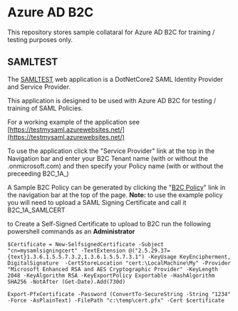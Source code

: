 # Azure AD B2C

This repository stores sample collataral for Azure AD B2C for training / testing purposes only.

## SAMLTEST
The [SAMLTEST](./SAMLTEST) web application is a DotNetCore2 SAML Identity Provider and Service Provider. 

This application is designed to be used with Azure AD B2C for testing / training of SAML Policies. 

For a working example of the application see [https://testmysaml.azurewebsites.net/](https://testmysaml.azurewebsites.net/)

To use the application click the "Service Provider" link at the top in the Navigation bar and enter your B2C Tenant name (with or without the .onmicrosoft.com) and then specify your Policy name (with or without the preceeding B2C_1A_)

A Sample B2C Policy can be generated by clicking the "[B2C Policy](https://testmysaml.azurewebsites.net/B2CPolicy)" link in the navigation bar at the top of the page. 
<strong>Note:</strong> to use the example policy you will need to upload a SAML Signing Certificate and call it B2C_1A_SAMLCERT

to Create a Self-Signed Certificate to upload to B2C run the following powershell commands as an <strong>Administrator</strong>

```
$Certificate = New-SelfsignedCertificate -Subject "cn=mysamlsigningcert" -TextExtension @("2.5.29.37={text}1.3.6.1.5.5.7.3.2,1.3.6.1.5.5.7.3.1") -KeyUsage KeyEncipherment, DigitalSignature  -CertStoreLocation "cert:\LocalMachine\My" -Provider "Microsoft Enhanced RSA and AES Cryptographic Provider" -KeyLength 2048 -KeyAlgorithm RSA -KeyExportPolicy Exportable -HashAlgorithm SHA256 -NotAfter (Get-Date).Add(730d)
  
Export-PfxCertificate -Password (ConvertTo-SecureString -String "1234" -Force -AsPlainText) -FilePath "c:\temp\cert.pfx" -Cert $certificate
  
```
